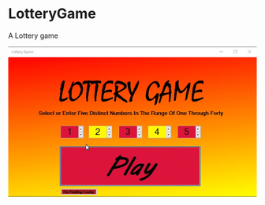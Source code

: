 # LotteryGame

A Lottery game


<img src="/gifs/lottery.gif?raw=true" width="" alt= 'Video Walkthrough'>
